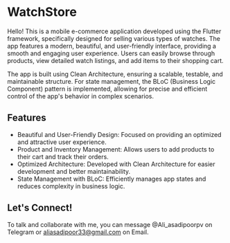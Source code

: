 # WatchStore
 Hello!
This is a mobile e-commerce application developed using the Flutter framework, specifically designed for selling various types of watches. The app features a modern, beautiful, and user-friendly interface, providing a smooth and engaging user experience. Users can easily browse through products, view detailed watch listings, and add items to their shopping cart.

The app is built using Clean Architecture, ensuring a scalable, testable, and maintainable structure. For state management, the BLoC (Business Logic Component) pattern is implemented, allowing for precise and efficient control of the app's behavior in complex scenarios.
## Features 
+ Beautiful and User-Friendly Design: Focused on providing an optimized and attractive user experience.
+ Product and Inventory Management: Allows users to add products to their cart and track their orders.
+ Optimized Architecture: Developed with Clean Architecture for easier development and better maintainability.
+ State Management with BLoC: Efficiently manages app states and reduces complexity in business logic.
  
## Let's Connect!
To talk and collaborate with me, you can message @Ali_asadipoorpv on Telegram or aliasadipoor33@gmail.com on Email.

